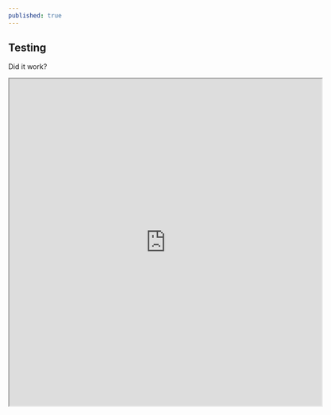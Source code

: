 ```yaml
---
published: true
---
```

## Testing

Did it work?

<iframe src="https://www.openprocessing.org/sketch/646277/embed/" width=630 height=660></iframe>
